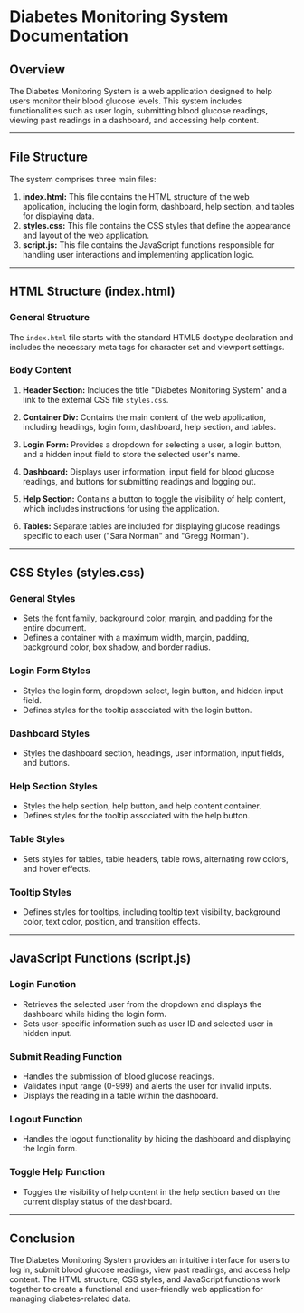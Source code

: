 # Diabetes Monitoring System Documentation

## Overview

The Diabetes Monitoring System is a web application designed to help users monitor their blood glucose levels. This system includes functionalities such as user login, submitting blood glucose readings, viewing past readings in a dashboard, and accessing help content.

---

## File Structure

The system comprises three main files:

1. **index.html:** This file contains the HTML structure of the web application, including the login form, dashboard, help section, and tables for displaying data.
2. **styles.css:** This file contains the CSS styles that define the appearance and layout of the web application.
3. **script.js:** This file contains the JavaScript functions responsible for handling user interactions and implementing application logic.

---

## HTML Structure (index.html)

### General Structure

The `index.html` file starts with the standard HTML5 doctype declaration and includes the necessary meta tags for character set and viewport settings.

### Body Content

1. **Header Section:** Includes the title "Diabetes Monitoring System" and a link to the external CSS file `styles.css`.

2. **Container Div:** Contains the main content of the web application, including headings, login form, dashboard, help section, and tables.

3. **Login Form:** Provides a dropdown for selecting a user, a login button, and a hidden input field to store the selected user's name.

4. **Dashboard:** Displays user information, input field for blood glucose readings, and buttons for submitting readings and logging out.

5. **Help Section:** Contains a button to toggle the visibility of help content, which includes instructions for using the application.

6. **Tables:** Separate tables are included for displaying glucose readings specific to each user ("Sara Norman" and "Gregg Norman").

---

## CSS Styles (styles.css)

### General Styles

- Sets the font family, background color, margin, and padding for the entire document.
- Defines a container with a maximum width, margin, padding, background color, box shadow, and border radius.

### Login Form Styles

- Styles the login form, dropdown select, login button, and hidden input field.
- Defines styles for the tooltip associated with the login button.

### Dashboard Styles

- Styles the dashboard section, headings, user information, input fields, and buttons.

### Help Section Styles

- Styles the help section, help button, and help content container.
- Defines styles for the tooltip associated with the help button.

### Table Styles

- Sets styles for tables, table headers, table rows, alternating row colors, and hover effects.

### Tooltip Styles

- Defines styles for tooltips, including tooltip text visibility, background color, text color, position, and transition effects.

---

## JavaScript Functions (script.js)

### Login Function

- Retrieves the selected user from the dropdown and displays the dashboard while hiding the login form.
- Sets user-specific information such as user ID and selected user in hidden input.

### Submit Reading Function

- Handles the submission of blood glucose readings.
- Validates input range (0-999) and alerts the user for invalid inputs.
- Displays the reading in a table within the dashboard.

### Logout Function

- Handles the logout functionality by hiding the dashboard and displaying the login form.

### Toggle Help Function

- Toggles the visibility of help content in the help section based on the current display status of the dashboard.

---

## Conclusion

The Diabetes Monitoring System provides an intuitive interface for users to log in, submit blood glucose readings, view past readings, and access help content. The HTML structure, CSS styles, and JavaScript functions work together to create a functional and user-friendly web application for managing diabetes-related data.
